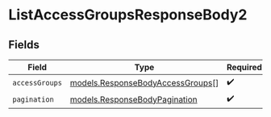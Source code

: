 # ListAccessGroupsResponseBody2


## Fields

| Field                                                                      | Type                                                                       | Required                                                                   | Description                                                                |
| -------------------------------------------------------------------------- | -------------------------------------------------------------------------- | -------------------------------------------------------------------------- | -------------------------------------------------------------------------- |
| `accessGroups`                                                             | [models.ResponseBodyAccessGroups](../models/responsebodyaccessgroups.md)[] | :heavy_check_mark:                                                         | N/A                                                                        |
| `pagination`                                                               | [models.ResponseBodyPagination](../models/responsebodypagination.md)       | :heavy_check_mark:                                                         | N/A                                                                        |